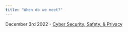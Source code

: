 ```yaml
---
title: "When do we meet?"
---
```


December 3rd 2022 - [Cyber Security, Safety, & Privacy](12032022.md)
